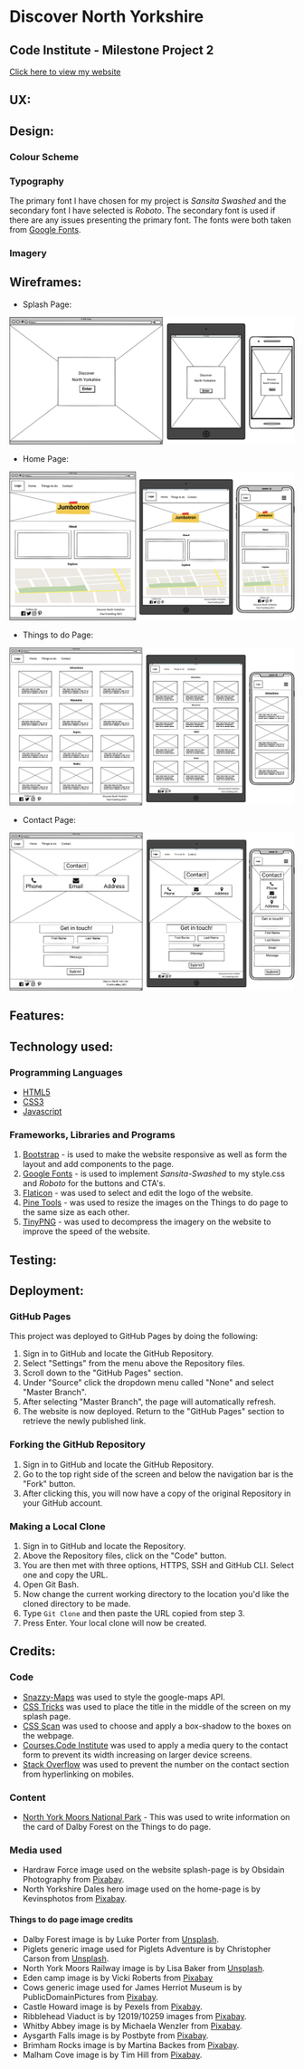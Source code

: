 # Discover North Yorkshire

## Code Institute - Milestone Project 2

[Click here to view my website](https://paulfrankling.github.io/discover-north-yorks/)

## UX:

## Design:

### Colour Scheme

### Typography

The primary font I have chosen for my project is *Sansita Swashed* and the secondary font I have selected is *Roboto*. 
The secondary font is used if there are any issues presenting the primary font.
The fonts were both taken from [Google Fonts](https://fonts.google.com/specimen/Sansita+Swashed?query=sansita+s#standard-styles).

### Imagery

## Wireframes:

* Splash Page:

![splash-page-wireframe](assets/wireframes/splash-wireframe.png)

* Home Page:

![home-page-wireframe](assets/wireframes/home-wireframe.png)

* Things to do Page:

![activities-page-wireframe](assets/wireframes/activities-wireframe.png)

* Contact Page:

![contact-page-wireframe](assets/wireframes/contact-wireframe.png)

## Features:

## Technology used:

### Programming Languages

* [HTML5](https://en.wikipedia.org/wiki/HTML5)
* [CSS3](https://en.wikipedia.org/wiki/CSS)
* [Javascript](https://en.wikipedia.org/wiki/JavaScript)

### Frameworks, Libraries and Programs

1. [Bootstrap](https://getbootstrap.com/docs/4.5/getting-started/introduction/) - is used to make the website responsive as well as form the layout and add components to the page.
1. [Google Fonts](https://fonts.google.com/specimen/Sansita+Swashed?query=sansita#pairings) - is used to implement *Sansita-Swashed* to my style.css and *Roboto* for the buttons and CTA's.
1. [Flaticon](https://www.flaticon.com/) - was used to select and edit the logo of the website.
1. [Pine Tools](https://pinetools.com/) - was used to resize the images on the Things to do page to the same size as each other.
1. [TinyPNG](https://tinypng.com/) - was used to decompress the imagery on the website to improve the speed of the website.

## Testing:

## Deployment:

### GitHub Pages

This project was deployed to GitHub Pages by doing the following:

1. Sign in to GitHub and locate the GitHub Repository.
1. Select "Settings" from the menu above the Repository files.
1. Scroll down to the "GitHub Pages" section.
1. Under "Source" click the dropdown menu called "None" and select "Master Branch".
1. After selecting "Master Branch", the page will automatically refresh.
1. The website is now deployed. Return to the "GitHub Pages" section to retrieve the newly published link.

### Forking the GitHub Repository

1. Sign in to GitHub and locate the GitHub Repository.
1. Go to the top right side of the screen and below the navigation bar is the "Fork" button.
1. After clicking this, you will now have a copy of the original Repository in your GitHub account.

### Making a Local Clone

1. Sign in to GitHub and locate the Repository.
1. Above the Repository files, click on the "Code" button.
1. You are then met with three options, HTTPS, SSH and GitHub CLI. Select one and copy the URL.
1. Open Git Bash.
1. Now change the current working directory to the location you'd like the cloned directory to be made.
1. Type `Git Clone` and then paste the URL copied from step 3.
1. Press Enter. Your local clone will now be created. 

## Credits:

### Code

* [Snazzy-Maps](https://snazzymaps.com/style/47/nature) was used to style the google-maps API.
* [CSS Tricks](https://css-tricks.com/quick-css-trick-how-to-center-an-object-exactly-in-the-center/) was used to place the title in the middle of the screen on my splash page.
* [CSS Scan](https://getcssscan.com/css-box-shadow-examples) was used to choose and apply a box-shadow to the boxes on the webpage.
* [Courses.Code Institute](https://courses.codeinstitute.net/courses/course-v1:codeinstitute+FE+2017_T3/course/) was used to apply a media query to the contact form to prevent its width increasing on larger device screens.
* [Stack Overflow](https://stackoverflow.com/questions/226131/how-to-disable-phone-number-linking-in-mobile-safari/) was used to prevent the number on the contact section from hyperlinking on mobiles.

### Content

* [North York Moors National Park](https://www.northyorkmoors.org.uk/visiting/see-and-do/attractions/dalby-forest) - This was used to write information on the card of Dalby Forest on the Things to do page.

### Media used

* Hardraw Force image used on the website splash-page is by Obsidain Photography from [Pixabay](https://pixabay.com/photos/hardraw-force-waterfall-cliff-drop-1067170/).
* North Yorkshire Dales hero image used on the home-page is by Kevinsphotos from [Pixabay](https://pixabay.com/photos/yorkshire-moors-dales-yorkshire-1649463/).

#### Things to do page image credits

* Dalby Forest image is by Luke Porter from [Unsplash](https://unsplash.com/photos/DnP-gG1Qg8o).
* Piglets generic image used for Piglets Adventure is by Christopher Carson from [Unsplash](https://unsplash.com/photos/i4XLJmlYit4).
* North York Moors Railway image is by Lisa Baker from [Unsplash](https://unsplash.com/photos/oBFSFAH7sYw).
* Eden camp image is by Vicki Roberts from [Pixabay](https://pixabay.com/photos/signs-world-war-1-world-war-2-2249564/)
* Cows generic image used for James Herriot Museum is by PublicDomainPictures from [Pixabay](https://pixabay.com/photos/england-north-yorkshire-cow-cows-70714/).
* Castle Howard image is by Pexels from [Pixabay](https://pixabay.com/photos/castle-castle-howard-england-1845978/).
* Ribblehead Viaduct is by 12019/10259 images from [Pixabay](https://pixabay.com/photos/ribblehead-viaduct-yorkshire-england-1748638/).
* Whitby Abbey image is by Michaela Wenzler from [Pixabay](https://pixabay.com/photos/whitby-abbey-ruin-monastery-4537154/).
* Aysgarth Falls image is by Postbyte from [Pixabay](https://pixabay.com/photos/yorkshire-dales-aysgarth-falls-1100943/).
* Brimham Rocks image is by Martina Backes from [Pixabay](https://pixabay.com/photos/stones-rock-rock-formation-4529985/).
* Malham Cove image is by Tim Hill from [Pixabay](https://pixabay.com/photos/limestone-causeway-malham-2451396/).